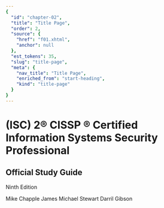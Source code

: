 ```yaml
---
{
  "id": "chapter-02",
  "title": "Title Page",
  "order": 2,
  "source": {
    "href": "f01.xhtml",
    "anchor": null
  },
  "est_tokens": 35,
  "slug": "title-page",
  "meta": {
    "nav_title": "Title Page",
    "enriched_from": "start-heading",
    "kind": "title-page"
  }
}
---
```

# (ISC) 2® CISSP ® Certified Information Systems Security Professional

## Official Study Guide

Ninth Edition

Mike Chapple James Michael Stewart Darril Gibson
